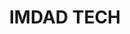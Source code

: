 <html>
    <head>
        <link type="text/css" rel="stylesheet" href="/Assets/CSS/imdadTech.css">
    </head>
  <body>
  <center>
  <h1> IMDAD TECH</h1>
  </center>
  </body>
</html>  
  

